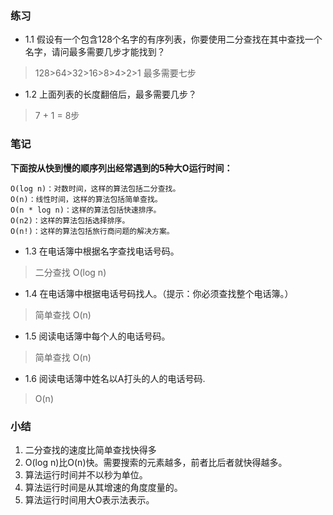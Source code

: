 ### 练习
+ 1.1 假设有一个包含128个名字的有序列表，你要使用二分查找在其中查找一个名字，请问最多需要几步才能找到？
> 128>64>32>16>8>4>2>1
> 最多需要七步

+  1.2 上面列表的长度翻倍后，最多需要几步？
> 7 + 1 = 8步


### 笔记
<b> 下面按从快到慢的顺序列出经常遇到的5种大O运行时间：</b>

    O(log n)：对数时间，这样的算法包括二分查找。
    O(n)：线性时间，这样的算法包括简单查找。
    O(n * log n)：这样的算法包括快速排序。
    O(n2)：这样的算法包括选择排序。
    O(n!)：这样的算法包括旅行商问题的解决方案。
 
+ 1.3 在电话簿中根据名字查找电话号码。
> 二分查找 O(log n)

+ 1.4 在电话簿中根据电话号码找人。（提示：你必须查找整个电话簿。）
> 简单查找 O(n)

+ 1.5 阅读电话簿中每个人的电话号码。
> 简单查找 O(n)
+ 1.6 阅读电话簿中姓名以A打头的人的电话号码.
> O(n)

### 小结
1. 二分查找的速度比简单查找快得多 
2. O(log n)比O(n)快。需要搜索的元素越多，前者比后者就快得越多。
3. 算法运行时间并不以秒为单位。
4. 算法运行时间是从其增速的角度度量的。
5. 算法运行时间用大O表示法表示。